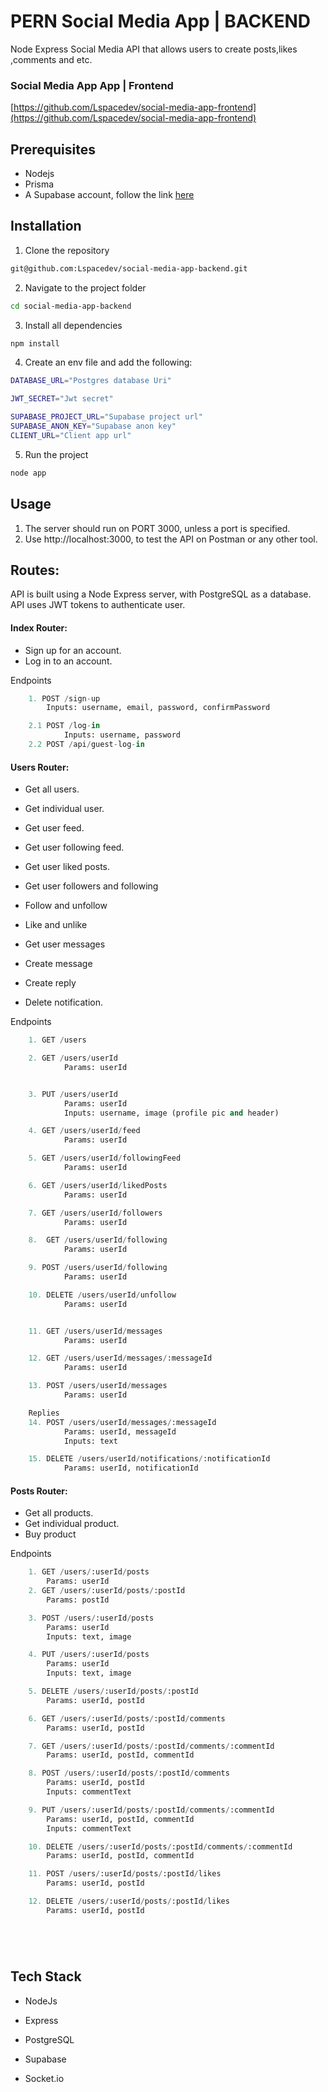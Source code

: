 # PERN Social Media App | BACKEND

Node Express Social Media API that allows users to create posts,likes ,comments and etc.

### Social Media App App | Frontend

[https://github.com/Lspacedev/social-media-app-frontend](https://github.com/Lspacedev/social-media-app-frontend)

## Prerequisites

- Nodejs
- Prisma
- A Supabase account, follow the link [here](https://supabase.com/)

## Installation

1. Clone the repository

```bash
git@github.com:Lspacedev/social-media-app-backend.git
```

2. Navigate to the project folder

```bash
cd social-media-app-backend
```

3.  Install all dependencies

```bash
npm install
```

4. Create an env file and add the following:

```bash
DATABASE_URL="Postgres database Uri"

JWT_SECRET="Jwt secret"

SUPABASE_PROJECT_URL="Supabase project url"
SUPABASE_ANON_KEY="Supabase anon key"
CLIENT_URL="Client app url"

```

5. Run the project

```bash
node app
```

## Usage

1. The server should run on PORT 3000, unless a port is specified.
2. Use http://localhost:3000, to test the API on Postman or any other tool.

## Routes:

API is built using a Node Express server, with PostgreSQL as a database.
API uses JWT tokens to authenticate user.

#### Index Router:

- Sign up for an account.
- Log in to an account.

Endpoints

```python
    1. POST /sign-up
        Inputs: username, email, password, confirmPassword

    2.1 POST /log-in
            Inputs: username, password
    2.2 POST /api/guest-log-in

```

#### Users Router:

- Get all users.
- Get individual user.
- Get user feed.
- Get user following feed.
- Get user liked posts.
- Get user followers and following
- Follow and unfollow
- Like and unlike

- Get user messages
- Create message
- Create reply
- Delete notification.

Endpoints

```python
    1. GET /users

    2. GET /users/userId
            Params: userId


    3. PUT /users/userId
            Params: userId
            Inputs: username, image (profile pic and header)

    4. GET /users/userId/feed
            Params: userId

    5. GET /users/userId/followingFeed
            Params: userId

    6. GET /users/userId/likedPosts
            Params: userId

    7. GET /users/userId/followers
            Params: userId

    8.  GET /users/userId/following
            Params: userId

    9. POST /users/userId/following
            Params: userId

    10. DELETE /users/userId/unfollow
            Params: userId


    11. GET /users/userId/messages
            Params: userId

    12. GET /users/userId/messages/:messageId
            Params: userId

    13. POST /users/userId/messages
            Params: userId

    Replies
    14. POST /users/userId/messages/:messageId
            Params: userId, messageId
            Inputs: text

    15. DELETE /users/userId/notifications/:notificationId
            Params: userId, notificationId

```

#### Posts Router:

- Get all products.
- Get individual product.
- Buy product

Endpoints

```python
    1. GET /users/:userId/posts
        Params: userId
    2. GET /users/:userId/posts/:postId
        Params: postId

    3. POST /users/:userId/posts
        Params: userId
        Inputs: text, image

    4. PUT /users/:userId/posts
        Params: userId
        Inputs: text, image

    5. DELETE /users/:userId/posts/:postId
        Params: userId, postId

    6. GET /users/:userId/posts/:postId/comments
        Params: userId, postId

    7. GET /users/:userId/posts/:postId/comments/:commentId
        Params: userId, postId, commentId

    8. POST /users/:userId/posts/:postId/comments
        Params: userId, postId
        Inputs: commentText

    9. PUT /users/:userId/posts/:postId/comments/:commentId
        Params: userId, postId, commentId
        Inputs: commentText

    10. DELETE /users/:userId/posts/:postId/comments/:commentId
        Params: userId, postId, commentId

    11. POST /users/:userId/posts/:postId/likes
        Params: userId, postId

    12. DELETE /users/:userId/posts/:postId/likes
        Params: userId, postId






```

## Tech Stack

- NodeJs
- Express
- PostgreSQL

- Supabase
- Socket.io
